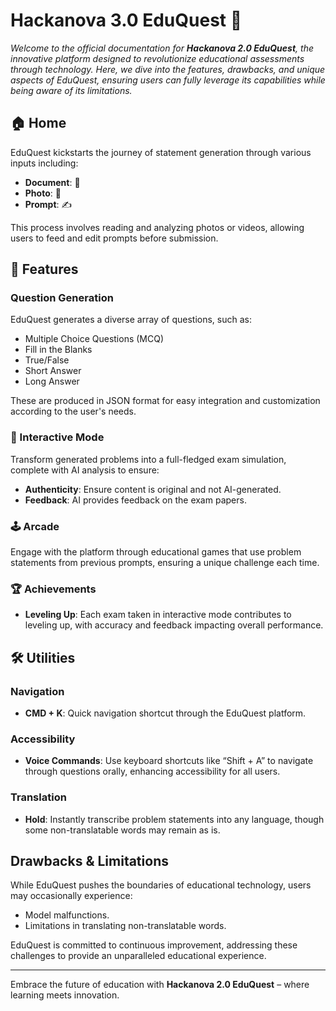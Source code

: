 # Hackanova 3.0 EduQuest 👾

*Welcome to the official documentation for **Hackanova 2.0 EduQuest**, the innovative platform designed to revolutionize educational assessments through technology. Here, we dive into the features, drawbacks, and unique aspects of EduQuest, ensuring users can fully leverage its capabilities while being aware of its limitations.*

## 🏠 Home

EduQuest kickstarts the journey of statement generation through various inputs including:

- **Document**: 📄
- **Photo**: 📸
- **Prompt**: ✍️

This process involves reading and analyzing photos or videos, allowing users to feed and edit prompts before submission.

## 🎲 Features

### Question Generation

EduQuest generates a diverse array of questions, such as:

- Multiple Choice Questions (MCQ)
- Fill in the Blanks
- True/False
- Short Answer
- Long Answer

These are produced in JSON format for easy integration and customization according to the user's needs.

### 🔄 Interactive Mode

Transform generated problems into a full-fledged exam simulation, complete with AI analysis to ensure:

- **Authenticity**: Ensure content is original and not AI-generated.
- **Feedback**: AI provides feedback on the exam papers.

### 🕹 Arcade

Engage with the platform through educational games that use problem statements from previous prompts, ensuring a unique challenge each time.

### 🏆 Achievements

- **Leveling Up**: Each exam taken in interactive mode contributes to leveling up, with accuracy and feedback impacting overall performance.

## 🛠 Utilities

### Navigation

- **CMD + K**: Quick navigation shortcut through the EduQuest platform.

### Accessibility

- **Voice Commands**: Use keyboard shortcuts like “Shift + A” to navigate through questions orally, enhancing accessibility for all users.

### Translation

- **Hold**: Instantly transcribe problem statements into any language, though some non-translatable words may remain as is.

## Drawbacks & Limitations

While EduQuest pushes the boundaries of educational technology, users may occasionally experience:

- Model malfunctions.
- Limitations in translating non-translatable words.

EduQuest is committed to continuous improvement, addressing these challenges to provide an unparalleled educational experience.

---

Embrace the future of education with **Hackanova 2.0 EduQuest** – where learning meets innovation.
